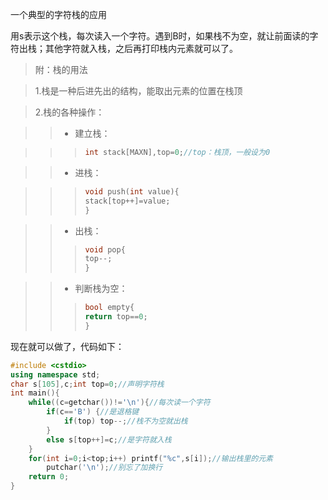 一个典型的字符栈的应用

用s表示这个栈，每次读入一个字符。遇到B时，如果栈不为空，就让前面读的字符出栈；其他字符就入栈，之后再打印栈内元素就可以了。

>附：栈的用法

>1.栈是一种后进先出的结构，能取出元素的位置在栈顶

>2.栈的各种操作：

>>- 建立栈：

>>>```cpp
>>>int stack[MAXN],top=0;//top：栈顶，一般设为0
>>>```

>>- 进栈：

>>>```cpp
>>>void push(int value){
>>>	stack[top++]=value;
>>>}
>>>```

>>- 出栈：
>>>```cpp
>>>void pop{
>>>	top--;
>>>}
>>>```

>>- 判断栈为空：
>>>```cpp
>>>bool empty{
>>>	return top==0;
>>>}
>>>```

现在就可以做了，代码如下：

```cpp
#include <cstdio>
using namespace std;
char s[105],c;int top=0;//声明字符栈
int main(){
	while((c=getchar())!='\n'){//每次读一个字符
		if(c=='B') {//是退格键
			if(top) top--;//栈不为空就出栈
		}
		else s[top++]=c;//是字符就入栈
	}
	for(int i=0;i<top;i++) printf("%c",s[i]);//输出栈里的元素
        putchar('\n');//别忘了加换行
	return 0;
}
```